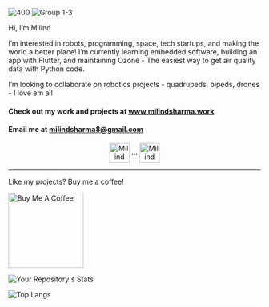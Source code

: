 ![400](https://user-images.githubusercontent.com/68847270/159566400-d41a83ae-be7f-49a4-8cab-e21287be0ebf.gif)
![Group 1-3](https://user-images.githubusercontent.com/68847270/159576309-04e1776c-f7a6-407e-b70b-2061266619dd.svg)




Hi, I’m Milind

I’m interested in robots, programming, space, tech startups, and making the world a better place! I’m currently learning embedded software, building an app with Flutter, and maintaining Ozone - The easiest way to get air quality data with Python code.

I’m looking to collaborate on robotics projects - quadrupeds, bipeds, drones - I love em all

#### Check out my work and projects at www.milindsharma.work   

#### Email me at milindsharma8@gmail.com



<div
     align=center
<a href="https://twitter.com/milindS_">
  <img align=center alt="Milind Sharma | Twitter" width="40px"
src="https://raw.githubusercontent.com/peterthehan/peterthehan/master/assets/twitter.svg" />
</a>
...
<a href="https://www.linkedin.com/in/milindsharma8/">
  <img align=center alt="Milind Sharma | LinkedIn" width="40px" src="https://raw.githubusercontent.com/peterthehan/peterthehan/master/assets/linkedin.svg" />
</a>
</div>

---

Like my projects? Buy me a coffee!

<a href="https://www.buymeacoffee.com/MilindSharma" target="_blank"><img src="https://cdn.buymeacoffee.com/buttons/v2/default-red.png" alt="Buy Me A Coffee" width="150" ></a>



![Your Repository's Stats](https://github-readme-stats.vercel.app/api?username=Milind220&show_icons=true)

![Top Langs](https://github-readme-stats.vercel.app/api/top-langs/?username=Milind220&exclude_repo=HK-air-quality-analysis)
